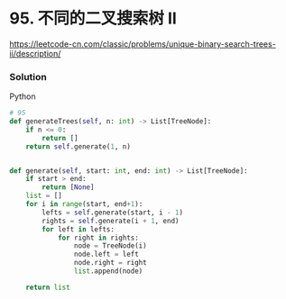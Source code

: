 # 95. 不同的二叉搜索树 II

<https://leetcode-cn.com/classic/problems/unique-binary-search-trees-ii/description/>

### Solution

Python

```python
# 95
def generateTrees(self, n: int) -> List[TreeNode]:
    if n <= 0:
        return []
    return self.generate(1, n)


def generate(self, start: int, end: int) -> List[TreeNode]:
    if start > end:
        return [None]
    list = []
    for i in range(start, end+1):
        lefts = self.generate(start, i - 1)
        rights = self.generate(i + 1, end)
        for left in lefts:
            for right in rights:
                node = TreeNode(i)
                node.left = left
                node.right = right
                list.append(node)

    return list
```